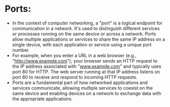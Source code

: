 # Ports:
- In the context of computer networking, a "port" is a logical endpoint for communication in a network. It's used to distinguish different services or processes running on the same device or across a network. Ports allow multiple applications or services to share the same IP address on a single device, with each application or service using a unique port number.
- For example, when you enter a URL in a web browser (e.g., "http://www.example.com"), your browser sends an HTTP request to the IP address associated with "www.example.com" and typically uses port 80 for HTTP. The web server running at that IP address listens on port 80 to receive and respond to incoming HTTP requests.
- Ports are a fundamental part of how networked applications and services communicate, allowing multiple services to coexist on the same device and enabling devices on a network to exchange data with the appropriate applications.
